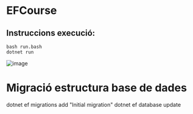 # EFCourse

## Instruccions execució:
```
bash run.bash 
dotnet run
```

![image](https://github.com/projecteinf/EFCourse/assets/96139692/abde8045-21de-4939-a18c-bf538e04c21f)

# Migració estructura base de dades

dotnet ef migrations add "Initial migration"
dotnet ef database update
